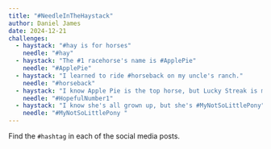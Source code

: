 ```yaml
---
title: "#NeedleInTheHaystack"
author: Daniel James
date: 2024-12-21
challenges:
  - haystack: "#hay is for horses"
    needle: "#hay"
  - haystack: "The #1 racehorse's name is #ApplePie"
    needle: "#ApplePie"
  - haystack: "I learned to ride #horseback on my uncle's ranch."
    needle: "#horseback"
  - haystack: "I know Apple Pie is the top horse, but Lucky Streak is my #HopefulNumber1"
    needle: "#HopefulNumber1"
  - haystack: "I know she's all grown up, but she's #MyNotSoLittlePony"
    needle: "#MyNotSoLittlePony "
---
```


Find the <code>#hashtag</code> in each of the social media posts.
